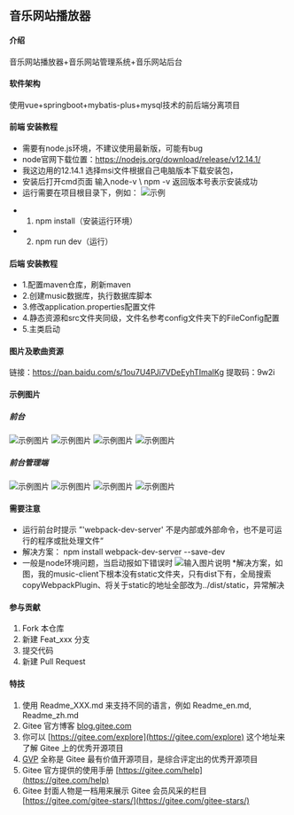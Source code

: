 ## 音乐网站播放器

#### 介绍
音乐网站播放器+音乐网站管理系统+音乐网站后台

#### 软件架构
使用vue+springboot+mybatis-plus+mysql技术的前后端分离项目

#### 前端 安装教程
- 需要有node.js环境，不建议使用最新版，可能有bug
- node官网下载位置：https://nodejs.org/download/release/v12.14.1/
- 我这边用的12.14.1 选择msi文件根据自己电脑版本下载安装包，
- 安装后打开cmd页面  输入node-v  \ npm -v 返回版本号表示安装成功
- 运行需要在项目根目录下，例如：
![示例](music-manager/music-manage/static/%E6%8D%95%E8%8E%B7.PNG)
* 1.  npm install（安装运行环境） 
* 2.  npm run dev（运行）

#### 后端 安装教程
* 1.配置maven仓库，刷新maven
* 2.创建music数据库，执行数据库脚本
* 3.修改application.properties配置文件
* 4.静态资源和src文件夹同级，文件名参考config文件夹下的FileConfig配置
* 5.主类启动

#### 图片及歌曲资源
链接：https://pan.baidu.com/s/1ou7U4PJi7VDeEyhTImaIKg 
提取码：9w2i

#### 示例图片
##### 前台
![示例图片](music-manager/music-manage/static/6.PNG)
![示例图片](music-manager/music-manage/static/7.PNG)
![示例图片](music-manager/music-manage/static/8.PNG)
![示例图片](music-manager/music-manage/static/9.PNG)
##### 前台管理端
![示例图片](music-manager/music-manage/static/1.PNG)
![示例图片](music-manager/music-manage/static/2.PNG)
![示例图片](music-manager/music-manage/static/3.PNG)
![示例图片](music-manager/music-manage/static/4.PNG)

#### 需要注意
* 运行前台时提示 ”'webpack-dev-server' 不是内部或外部命令，也不是可运行的程序或批处理文件“ 
* 解决方案： npm install webpack-dev-server --save-dev
* 一般是node环境问题，当启动报如下错误时
  ![输入图片说明](music-manager/music-manage/static/5.PNG)
*解决方案，如图，我的music-client下根本没有static文件夹，只有dist下有，全局搜索copyWebpackPlugin、将关于static的地址全部改为../dist/static，异常解决

#### 参与贡献

1.  Fork 本仓库
2.  新建 Feat_xxx 分支
3.  提交代码
4.  新建 Pull Request

#### 特技

1.  使用 Readme\_XXX.md 来支持不同的语言，例如 Readme\_en.md, Readme\_zh.md
2.  Gitee 官方博客 [blog.gitee.com](https://blog.gitee.com)
3.  你可以 [https://gitee.com/explore](https://gitee.com/explore) 这个地址来了解 Gitee 上的优秀开源项目
4.  [GVP](https://gitee.com/gvp) 全称是 Gitee 最有价值开源项目，是综合评定出的优秀开源项目
5.  Gitee 官方提供的使用手册 [https://gitee.com/help](https://gitee.com/help)
6.  Gitee 封面人物是一档用来展示 Gitee 会员风采的栏目 [https://gitee.com/gitee-stars/](https://gitee.com/gitee-stars/)
